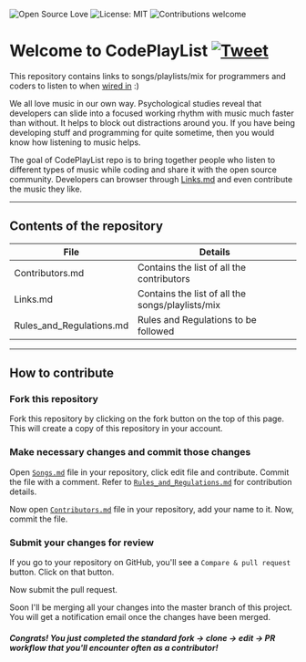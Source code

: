 ![Open Source Love](https://badges.frapsoft.com/os/v1/open-source.svg?v=103)
![License: MIT](https://img.shields.io/badge/License-MIT-green.svg)
![Contributions welcome](https://img.shields.io/badge/Contributions-welcome-brightgreen.svg?style=flat)

# Welcome to CodePlayList [![Tweet](https://img.shields.io/twitter/url/http/shields.io.svg?style=social)](https://ctt.ac/oJ342)


This repository contains links to songs/playlists/mix for programmers and coders to listen to when [wired in](https://www.urbandictionary.com/define.php?term=wired%20in) :)

We all love music in our own way. Psychological studies reveal that developers can slide into a focused working rhythm with music much faster than without. It helps to block out distractions around you. If you have being developing stuff and programming for quite sometime, then you would know how listening to music helps.

The goal of CodePlayList repo is to bring together people who listen to different types of music while coding and share it with the open source community. Developers can browser through [Links.md](https://github.com/ritvikkhanna09/CodePlayList/blob/master/Links.md) and even contribute the music they like.

---

## Contents of the repository

| File        | Details       |
| ------------- |-------------|
|Contributors.md|Contains the list of all the contributors|
|Links.md       |Contains the list of all the songs/playlists/mix|
|Rules_and_Regulations.md |Rules and Regulations to be followed|

---

## How to contribute

### Fork this repository

Fork this repository by clicking on the fork button on the top of this page.
This will create a copy of this repository in your account.

### Make necessary changes and commit those changes

Open [`Songs.md`](https://github.com/ritvikkhanna09/CodePlayList/blob/master/Songs.md) file in your repository, click edit file and contribute. Commit the file with a comment. Refer to [`Rules_and_Regulations.md`]() for contribution details.

Now open [`Contributors.md`](https://github.com/ritvikkhanna09/CodePlayList/blob/master/Contributors.md) file in your repository, add your name to it. Now, commit the file.

### Submit your changes for review

If you go to your repository on GitHub, you'll see a  `Compare & pull request` button. Click on that button.

Now submit the pull request.

Soon I'll be merging all your changes into the master branch of this project. You will get a notification email once the changes have been merged.


##### Congrats! You just completed the standard fork -> clone -> edit -> PR workflow that you'll encounter often as a contributor!
